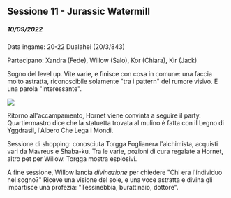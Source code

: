 ## Sessione 11 - Jurassic Watermill

##### 10/09/2022

Data ingame: 20-22 Dualahei (20/3/843)

Partecipano: Xandra (Fede), Willow (Salo), Kor (Chiara), Kir (Jack)

Sogno del level up. Vite varie, e finisce con cosa in comune: una faccia molto astratta, riconoscibile solamente "tra i pattern" del rumore visivo. E una parola "interessante".

![](https://i.imgur.com/DiX1dUq.jpg)

Ritorno all'accampamento, Hornet viene convinta a seguire il party. Quartiermastro dice che la statuetta trovata al mulino è fatta con il Legno di Yggdrasil, l'Albero Che Lega i Mondi.

Sessione di shopping: conosciuta Torgga Foglianera l'alchimista, acquisti vari da Mavreus e Shaba-ku. Tra le varie, pozioni di cura regalate a Hornet, altro pet per Willow. Torgga mostra esplosivi.

A fine sessione, Willow lancia _divinazione_ per chiedere "Chi era l'individuo nel sogno?" Riceve una visione del sole, e una voce astratta e divina gli impartisce una profezia: "Tessinebbia, burattinaio, dottore".
